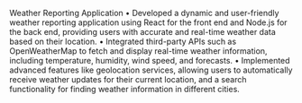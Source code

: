 Weather Reporting Application
• Developed a dynamic and user-friendly weather reporting application using React for the front end and Node.js for the back end, providing users with accurate and real-time weather data based on their location.
• Integrated third-party APIs such as OpenWeatherMap to fetch and display real-time weather information, including temperature, humidity, wind speed, and forecasts. 
• Implemented advanced features like geolocation services, allowing users to automatically receive weather updates for their current location, and a search functionality for finding weather information in different cities.

